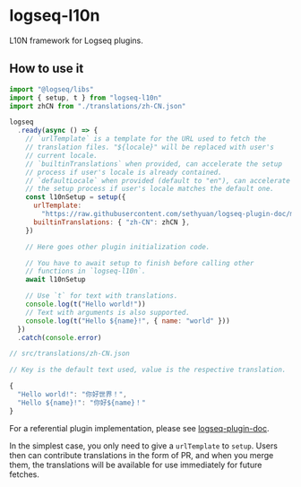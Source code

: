 # logseq-l10n

L10N framework for Logseq plugins.

## How to use it

```js
import "@logseq/libs"
import { setup, t } from "logseq-l10n"
import zhCN from "./translations/zh-CN.json"

logseq
  .ready(async () => {
    // `urlTemplate` is a template for the URL used to fetch the
    // translation files. "${locale}" will be replaced with user's
    // current locale.
    // `builtinTranslations` when provided, can accelerate the setup
    // process if user's locale is already contained.
    // `defaultLocale` when provided (default to "en"), can accelerate
    // the setup process if user's locale matches the default one.
    const l10nSetup = setup({
      urlTemplate:
        "https://raw.githubusercontent.com/sethyuan/logseq-plugin-doc/master/src/translations/${locale}.json",
      builtinTranslations: { "zh-CN": zhCN },
    })

    // Here goes other plugin initialization code.

    // You have to await setup to finish before calling other
    // functions in `logseq-l10n`.
    await l10nSetup

    // Use `t` for text with translations.
    console.log(t("Hello world!"))
    // Text with arguments is also supported.
    console.log(t("Hello ${name}!", { name: "world" }))
  })
  .catch(console.error)
```

```js
// src/translations/zh-CN.json

// Key is the default text used, value is the respective translation.

{
  "Hello world!": "你好世界！",
  "Hello ${name}!": "你好${name}！"
}
```

For a referential plugin implementation, please see [logseq-plugin-doc](https://github.com/sethyuan/logseq-plugin-doc).

In the simplest case, you only need to give a `urlTemplate` to `setup`. Users then can contribute translations in the form of PR, and when you merge them, the translations will be available for use immediately for future fetches.
